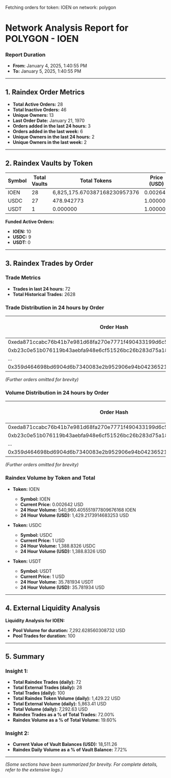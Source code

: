 Fetching orders for token: IOEN on network: polygon
# Network Analysis Report for POLYGON - IOEN

### Report Duration
- **From:** January 4, 2025, 1:40:55 PM  
- **To:** January 5, 2025, 1:40:55 PM

---

## 1. Raindex Order Metrics

- **Total Active Orders:** 28
- **Total Inactive Orders:** 46
- **Unique Owners:** 13
- **Last Order Date:** January 21, 1970
- **Orders added in the last 24 hours:** 3
- **Orders added in the last week:** 6
- **Unique Owners in the last 24 hours:** 2
- **Unique Owners in the last week:** 2

---

## 2. Raindex Vaults by Token

| Symbol | Total Vaults | Total Tokens                | Price (USD) | Value (USD)        |
|--------|--------------|-----------------------------|-------------|--------------------|
| IOEN   | 28           | 6,825,175.670387168230957376| 0.002642    | 18,032.114121162896|
| USDC   | 27           | 478.942773                  | 1.000000    | 478.942773         |
| USDT   | 1            | 0.000000                    | 1.000000    | 0.000000           |

**Funded Active Orders:**
- **IOEN:** 10
- **USDC:** 9
- **USDT:** 0

---

## 3. Raindex Trades by Order

### Trade Metrics

- **Trades in last 24 hours:** 72
- **Total Historical Trades:** 2628

### Trade Distribution in 24 hours by Order

| Order Hash | Trade Count | Trade Percentage (%) |
|------------|-------------|----------------------|
| 0xeda871ccabc76b41b7e981d68fa270e7771f490433199d6c54d2122f29f1db3a | 8 | 11.11 |
| 0xb23c0e51b076119b43aebfa948e6cf51526bc26b283d75a186934bdaa9a9e7cb | 0 | 0.00 |
| ...        | ...         | ...                  |
| 0x359d464698bd6904d6b7340083e2b952906e94b042365213361fc2e6a04bd016 | 24 | 33.33 |

*(Further orders omitted for brevity)*

### Volume Distribution in 24 hours by Order

| Order Hash | Total Volume (USD) | Volume Percentage (%) |
|------------|---------------------|-----------------------|
| 0xeda871ccabc76b41b7e981d68fa270e7771f490433199d6c54d2122f29f1db3a | 278.86 | 9.77 |
| 0xb23c0e51b076119b43aebfa948e6cf51526bc26b283d75a186934bdaa9a9e7cb | 0.00   | 0.00 |
| ...        | ...                 | ...                   |
| 0x359d464698bd6904d6b7340083e2b952906e94b042365213361fc2e6a04bd016 | 512.06 | 17.94 |

*(Further orders omitted for brevity)*

### Raindex Volume by Token and Total

- **Token:** IOEN
  - **Symbol:** IOEN
  - **Current Price:** 0.002642 USD
  - **24 Hour Volume:** 540,960.405551977809676168 IOEN
  - **24 Hour Volume (USD):** 1,429.2173914683253 USD

- **Token:** USDC
  - **Symbol:** USDC
  - **Current Price:** 1 USD
  - **24 Hour Volume:** 1,388.8326 USDC
  - **24 Hour Volume (USD):** 1,388.8326 USD

- **Token:** USDT
  - **Symbol:** USDT
  - **Current Price:** 1 USD
  - **24 Hour Volume:** 35.781934 USDT
  - **24 Hour Volume (USD):** 35.781934 USD

---

## 4. External Liquidity Analysis

**Liquidity Analysis for IOEN:**
- **Pool Volume for duration:** 7,292.628560308732 USD
- **Pool Trades for duration:** 100

---

## 5. Summary

### Insight 1:
- **Total Raindex Trades (daily):** 72
- **Total External Trades (daily):** 28
- **Total Trades (daily):** 100
- **Total Raindex Token Volume (daily):** 1,429.22 USD
- **Total External Volume (daily):** 5,863.41 USD
- **Total Volume (daily):** 7,292.63 USD
- **Raindex Trades as a % of Total Trades:** 72.00%
- **Raindex Volume as a % of Total Volume:** 19.60%

### Insight 2:
- **Current Value of Vault Balances (USD):** 18,511.26
- **Raindex Daily Volume as a % of Vault Balance:** 7.72%

---

*(Some sections have been summarized for brevity. For complete details, refer to the extensive logs.)*
